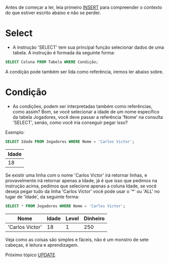 Antes de começar a ler, leia primeiro [INSERT](../Extra/insert.md) para compreender o contexto do que estiver escrito abaixo e não se perder.

# Select
- A instrução 'SELECT' tem sua principal função selecionar dados de uma tabela. A instrução é formada da seguinte forma:
```sql
SELECT Coluna FROM Tabela WHERE Condição;
```
A condição pode também ser lida como referência, iremos ler abaixo sobre.

# Condição
- As condições, podem ser interpretadas também como referências, como assim? Bom, se você selecionar a idade de um nome específico da tabela Jogadores, você deve passar a referência 'Nome' na consulta 'SELECT', senão, como você iria conseguir pegar isso?

Exemplo:
```sql
SELECT Idade FROM Jogadores WHERE Nome = 'Carlos Victor';
```
| Idade |
|-------|
| 18    |

Se existir uma linha com o nome 'Carlos Victor' irá retornar linhas, e provavelmente irá retornar apenas a Idade, já é que isso que pedimos na instrução acima, pedimos que selecione apenas a coluna Idade, se você deseja pegar tudo da linha 'Carlos Victor' você pode usar o '\*' ou 'ALL' no lugar de 'Idade', da seguinte forma:
```sql
SELECT * FROM Jogadores WHERE Nome = 'Carlos Victor';
```
| Nome              | Idade | Level | Dinheiro  |
|-------------------|-------|-------|-----------|
| 'Carlos Victor'   | 18    | 1     | 250       |

Veja como as coisas são simples e fáceis, não é um monstro de sete cabeças, é leitura e aprendizagem.

Próximo tópico [UPDATE](../Extra/update.md)